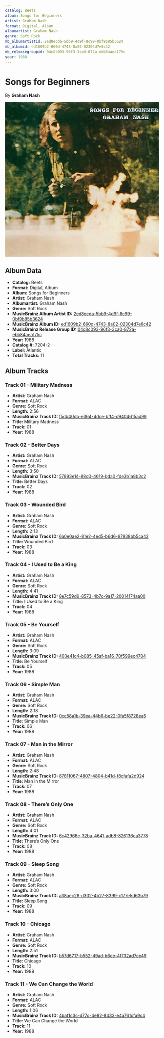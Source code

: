 ```yaml
---
catalog: Beets
album: Songs for Beginners
artist: Graham Nash
format: Digital, Album
albumartist: Graham Nash
genre: Soft Rock
mb_albumartistid: 2ed8ecda-5bb9-4d9f-8c99-0bf9b85b3624
mb_albumid: ed1609b2-660d-4743-8a02-02304d7e6c42
mb_releasegroupid: 04c8c093-96f3-3ca0-872a-ebb84aea175c
year: 1988
---
```


# Songs for Beginners

By **Graham Nash**

![](../../assets/beetscovers/Graham_Nash-Songs_for_Beginners.jpg)

## Album Data

- **Catalog:** Beets
- **Format:** Digital, Album
- **Album:** Songs for Beginners
- **Artist:** Graham Nash
- **Albumartist:** Graham Nash
- **Genre:** Soft Rock
- **MusicBrainz Album Artist ID:** [2ed8ecda-5bb9-4d9f-8c99-0bf9b85b3624](https://musicbrainz.org/artist/2ed8ecda-5bb9-4d9f-8c99-0bf9b85b3624)
- **MusicBrainz Album ID:** [ed1609b2-660d-4743-8a02-02304d7e6c42](https://musicbrainz.org/release/ed1609b2-660d-4743-8a02-02304d7e6c42)
- **MusicBrainz Release Group ID:** [04c8c093-96f3-3ca0-872a-ebb84aea175c](https://musicbrainz.org/release-group/04c8c093-96f3-3ca0-872a-ebb84aea175c)
- **Year:** 1988
- **Catalog #:** 7204-2
- **Label:** Atlantic
- **Total Tracks:** 11

## Album Tracks

### Track 01 - Military Madness

- **Artist:** Graham Nash
- **Format:** ALAC
- **Genre:** Soft Rock
- **Length:** 2:56
- **MusicBrainz Track ID:** [f5db40db-e364-4dce-bff4-d9404615ad99](https://musicbrainz.org/recording/f5db40db-e364-4dce-bff4-d9404615ad99)
- **Title:** Military Madness
- **Track:** 01
- **Year:** 1988

### Track 02 - Better Days

- **Artist:** Graham Nash
- **Format:** ALAC
- **Genre:** Soft Rock
- **Length:** 3:50
- **MusicBrainz Track ID:** [57893e14-88d0-4619-bda0-fde3b1a8b3c2](https://musicbrainz.org/recording/57893e14-88d0-4619-bda0-fde3b1a8b3c2)
- **Title:** Better Days
- **Track:** 02
- **Year:** 1988

### Track 03 - Wounded Bird

- **Artist:** Graham Nash
- **Format:** ALAC
- **Genre:** Soft Rock
- **Length:** 2:13
- **MusicBrainz Track ID:** [6a0e0ae2-81e2-4ed5-b6d6-97938bb5ca42](https://musicbrainz.org/recording/6a0e0ae2-81e2-4ed5-b6d6-97938bb5ca42)
- **Title:** Wounded Bird
- **Track:** 03
- **Year:** 1988

### Track 04 - I Used to Be a King

- **Artist:** Graham Nash
- **Format:** ALAC
- **Genre:** Soft Rock
- **Length:** 4:41
- **MusicBrainz Track ID:** [8e7c59d6-8573-4b7c-9a17-20014174aa00](https://musicbrainz.org/recording/8e7c59d6-8573-4b7c-9a17-20014174aa00)
- **Title:** I Used to Be a King
- **Track:** 04
- **Year:** 1988

### Track 05 - Be Yourself

- **Artist:** Graham Nash
- **Format:** ALAC
- **Genre:** Soft Rock
- **Length:** 3:09
- **MusicBrainz Track ID:** [403e41c4-b085-45af-ba16-70f599ec4704](https://musicbrainz.org/recording/403e41c4-b085-45af-ba16-70f599ec4704)
- **Title:** Be Yourself
- **Track:** 05
- **Year:** 1988

### Track 06 - Simple Man

- **Artist:** Graham Nash
- **Format:** ALAC
- **Genre:** Soft Rock
- **Length:** 2:18
- **MusicBrainz Track ID:** [0cc58a1b-39ea-44b6-be22-0fa5f8728ea5](https://musicbrainz.org/recording/0cc58a1b-39ea-44b6-be22-0fa5f8728ea5)
- **Title:** Simple Man
- **Track:** 06
- **Year:** 1988

### Track 07 - Man in the Mirror

- **Artist:** Graham Nash
- **Format:** ALAC
- **Genre:** Soft Rock
- **Length:** 2:48
- **MusicBrainz Track ID:** [87811067-4807-4804-b41d-f8cfafa2d924](https://musicbrainz.org/recording/87811067-4807-4804-b41d-f8cfafa2d924)
- **Title:** Man in the Mirror
- **Track:** 07
- **Year:** 1988

### Track 08 - There’s Only One

- **Artist:** Graham Nash
- **Format:** ALAC
- **Genre:** Soft Rock
- **Length:** 4:01
- **MusicBrainz Track ID:** [6c42966e-32ba-4641-adb8-826136ca3778](https://musicbrainz.org/recording/6c42966e-32ba-4641-adb8-826136ca3778)
- **Title:** There’s Only One
- **Track:** 08
- **Year:** 1988

### Track 09 - Sleep Song

- **Artist:** Graham Nash
- **Format:** ALAC
- **Genre:** Soft Rock
- **Length:** 3:00
- **MusicBrainz Track ID:** [a38aec28-d302-4b27-8399-c177e5d63b79](https://musicbrainz.org/recording/a38aec28-d302-4b27-8399-c177e5d63b79)
- **Title:** Sleep Song
- **Track:** 09
- **Year:** 1988

### Track 10 - Chicago

- **Artist:** Graham Nash
- **Format:** ALAC
- **Genre:** Soft Rock
- **Length:** 2:51
- **MusicBrainz Track ID:** [b57d6717-b552-49ad-b6ce-4f732ad7ce49](https://musicbrainz.org/recording/b57d6717-b552-49ad-b6ce-4f732ad7ce49)
- **Title:** Chicago
- **Track:** 10
- **Year:** 1988

### Track 11 - We Can Change the World

- **Artist:** Graham Nash
- **Format:** ALAC
- **Genre:** Soft Rock
- **Length:** 1:06
- **MusicBrainz Track ID:** [4baf1c3c-d77c-4e82-8433-e4a761cfa9c4](https://musicbrainz.org/recording/4baf1c3c-d77c-4e82-8433-e4a761cfa9c4)
- **Title:** We Can Change the World
- **Track:** 11
- **Year:** 1988

